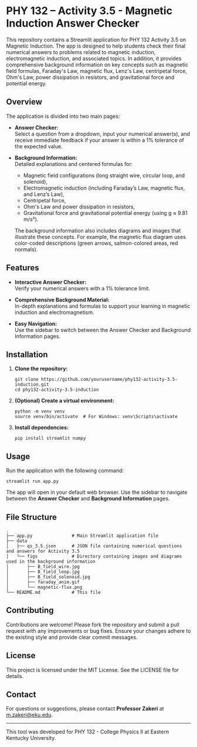 # PHY 132 – Activity 3.5 - Magnetic Induction Answer Checker

This repository contains a Streamlit application for PHY 132 Activity 3.5 on Magnetic Induction. The app is designed to help students check their final numerical answers to problems related to magnetic induction, electromagnetic induction, and associated topics. In addition, it provides comprehensive background information on key concepts such as magnetic field formulas, Faraday's Law, magnetic flux, Lenz's Law, centripetal force, Ohm's Law, power dissipation in resistors, and gravitational force and potential energy.

## Overview

The application is divided into two main pages:

- **Answer Checker:**  
  Select a question from a dropdown, input your numerical answer(s), and receive immediate feedback if your answer is within a 1% tolerance of the expected value.

- **Background Information:**  
  Detailed explanations and centered formulas for:
  - Magnetic field configurations (long straight wire, circular loop, and solenoid),
  - Electromagnetic induction (including Faraday’s Law, magnetic flux, and Lenz’s Law),
  - Centripetal force,
  - Ohm's Law and power dissipation in resistors,
  - Gravitational force and gravitational potential energy (using g ≈ 9.81 m/s²).

  The background information also includes diagrams and images that illustrate these concepts. For example, the magnetic flux diagram uses color-coded descriptions (green arrows, salmon-colored areas, red normals).

## Features

- **Interactive Answer Checker:**  
  Verify your numerical answers with a 1% tolerance limit.

- **Comprehensive Background Material:**  
  In-depth explanations and formulas to support your learning in magnetic induction and electromagnetism.

- **Easy Navigation:**  
  Use the sidebar to switch between the Answer Checker and Background Information pages.

## Installation

1. **Clone the repository:**

   ```
   git clone https://github.com/yourusername/phy132-activity-3.5-induction.git
   cd phy132-activity-3.5-induction
   ```

2. **(Optional) Create a virtual environment:**

   ```
   python -m venv venv
   source venv/bin/activate  # For Windows: venv\Scripts\activate
   ```

3. **Install dependencies:**

   ```
   pip install streamlit numpy
   ```

## Usage

Run the application with the following command:

```
streamlit run app.py
```

The app will open in your default web browser. Use the sidebar to navigate between the **Answer Checker** and **Background Information** pages.

## File Structure

```
.
├── app.py               # Main Streamlit application file
├── data
│   ├── qs_3.5.json      # JSON file containing numerical questions and answers for Activity 3.5
│   └── figs             # Directory containing images and diagrams used in the background information
│       ├── B_field_wire.jpg
│       ├── B_field_loop.jpg
│       ├── B_field_solenoid.jpg
│       ├── faraday_anim.gif
│       └── magnetic-flux.png
└── README.md            # This file
```

## Contributing

Contributions are welcome! Please fork the repository and submit a pull request with any improvements or bug fixes. Ensure your changes adhere to the existing style and provide clear commit messages.

## License

This project is licensed under the MIT License. See the LICENSE file for details.

## Contact

For questions or suggestions, please contact **Professor Zakeri** at [m.zakeri@eku.edu](mailto:m.zakeri@eku.edu).

---

This tool was developed for PHY 132 - College Physics II at Eastern Kentucky University.
